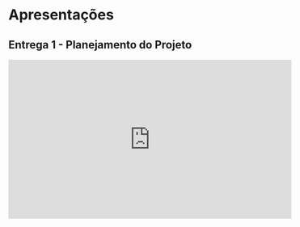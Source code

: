 # Apresentações

## Entrega 1 - Planejamento do Projeto

<iframe width="560" height="315" src="https://www.youtube.com/watch?v=xXd7OqWJ9ZQ" title="YouTube video player" frameborder="0" allow="accelerometer; autoplay; clipboard-write; encrypted-media; gyroscope; picture-in-picture" allowfullscreen></iframe>

